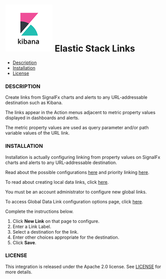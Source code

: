 # ![](./img/integration_elastic_stack.png) Elastic Stack Links

- [Description](#description)
- [Installation](#installation)
- [License](#license)

### DESCRIPTION

Create links from SignalFx charts and alerts to any URL-addressable destination such as Kibana.

The links appear in the Action menus adjacent to metric property values displayed in dashboards and alerts.

The metric property values are used as query parameter and/or path variable values of the URL link.

### INSTALLATION

Installation is actually configuring linking from property values on SignalFx charts and alerts to any URL-addressable destination. 

Read about the possible configurations [here](https://docs.signalfx.com/en/latest/dashboards/dashboard-links.html) and priority linking [here](https://docs.signalfx.com/en/latest/managing/data-links.html#local-and-global-data-links).

To read about creating local data links, click [here](https://docs.signalfx.com/en/latest/managing/data-links.html#local-links).

You must be an account administrator to configure new global links.

To access Global Data Link configuration options page, click [here](/#/organization/YOUR_SIGNALFX_ORG_ID?selectedKeyValue=sf_section:globaldatalinks). 

Complete the instructions below.
1. Click **New Link** on that page to configure.  
2. Enter a Link Label.
3. Select a destination for the link.
4. Enter other choices appropriate for the destination.
5. Click **Save**.

### LICENSE

This integration is released under the Apache 2.0 license. See [LICENSE](./LICENSE) for more details.
